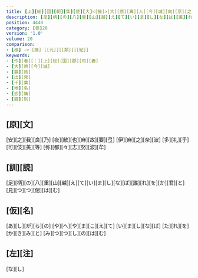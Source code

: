 ```yaml
---
title: [上][総][國][朝][集][使][大]<[掾]>[大][原][真][人][今][城][向][京][之][時][郡][司][妻][女][等][餞][之][歌][二][首]
description: [足][柄][の][八][重][山][越][え][て][い][ま][し][な][ば][誰][れ][を][か][君][と][見][つ][つ][偲][は][む]
position: 4440
category: [巻]20
version: '1.0'
volume: 20
comparison:
- [様] -> [掾] [[元]][[類]][[紀]]
keywords:
- [作][者][：][上][総][国][郡][司][妻]
- [大][原][今][城]
- [羈][旅]
- [出][発]
- [千][葉]
- [地][名]
- [恋][情]
- [餞][別]
---
```


## [原][文]

[安][之][我][良][乃] [夜][敝][也][麻][故][要][弖] [伊][麻][之][奈][波] [多][礼][乎][可][伎][美][等] [弥][都][々][志][努][波][牟]

## [訓][読]

[足][柄][の][八][重][山][越][え][て][い][ま][し][な][ば][誰][れ][を][か][君][と][見][つ][つ][偲][は][む]

## [仮][名]

[あ][し][が][ら][の] [や][へ][や][ま][こ][え][て] [い][ま][し][な][ば] [た][れ][を][か][き][み][と] [み][つ][つ][し][の][は][む]

## [左][注]

[な][し]
